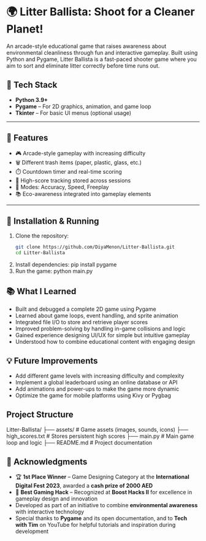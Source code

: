 # 🌍 Litter Ballista: Shoot for a Cleaner Planet!

An arcade-style educational game that raises awareness about environmental cleanliness through fun and interactive gameplay. Built using Python and Pygame, Litter Ballista is a fast-paced shooter game where you aim to sort and eliminate litter correctly before time runs out.



## 🔧 Tech Stack
- **Python 3.9+**
- **Pygame** – For 2D graphics, animation, and game loop
- **Tkinter** – For basic UI menus (optional usage)

---

## 🌟 Features
- 🎮 Arcade-style gameplay with increasing difficulty
- 🗑️ Different trash items (paper, plastic, glass, etc.)
- ⏱️ Countdown timer and real-time scoring
- 💾 High-score tracking stored across sessions
- 🎯 Modes: Accuracy, Speed, Freeplay
- 📚 Eco-awareness integrated into gameplay elements

---



## 🚀 Installation & Running

1. Clone the repository:
   ```bash
   git clone https://github.com/DiyaMenon/Litter-Ballista.git
   cd Litter-Ballista
2. Install dependencies:
   pip install pygame
3. Run the game:
   python main.py


## 📚 What I Learned
- Built and debugged a complete 2D game using Pygame  
- Learned about game loops, event handling, and sprite animation  
- Integrated file I/O to store and retrieve player scores  
- Improved problem-solving by handling in-game collisions and logic  
- Gained experience designing UI/UX for simple but intuitive gameplay  
- Understood how to combine educational content with engaging design  

## 💡 Future Improvements
- Add different game levels with increasing difficulty and complexity  
- Implement a global leaderboard using an online database or API  
- Add animations and power-ups to make the game more dynamic  
- Optimize the game for mobile platforms using Kivy or Pygbag  

## Project Structure
Litter-Ballista/
├── assets/                 # Game assets (images, sounds, icons)
├── high_scores.txt         # Stores persistent high scores
├── main.py                 # Main game loop and logic
├── README.md               # Project documentation

## 🤝 Acknowledgments

- 🏆 **1st Place Winner** – Game Designing Category at the **International Digital Fest 2023**, awarded a **cash prize of 2000 AED**
- 🥇 **Best Gaming Hack** – Recognized at **Boost Hacks II** for excellence in gameplay design and innovation
- Developed as part of an initiative to combine **environmental awareness** with interactive technology
- Special thanks to **Pygame** and its open documentation, and to **Tech with Tim** on YouTube for helpful tutorials and inspiration during development


